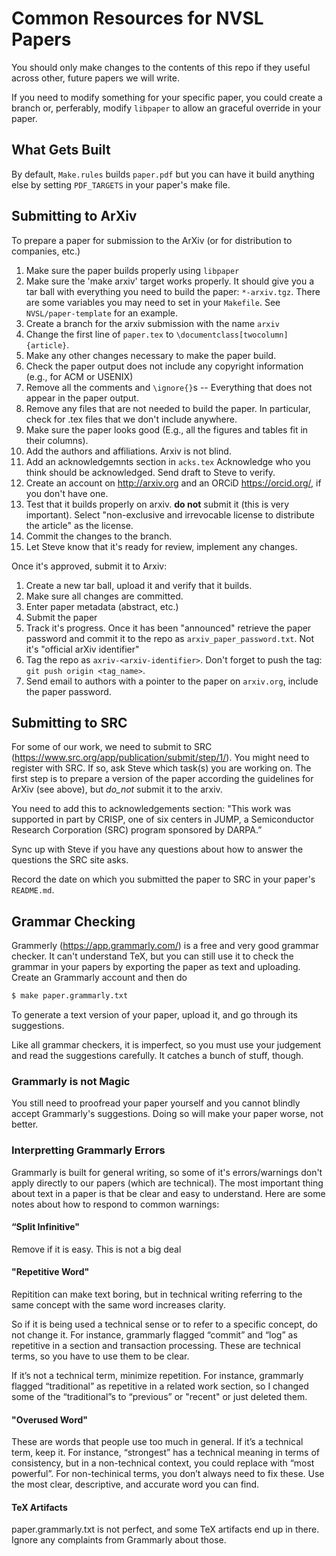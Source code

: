 # Common Resources for NVSL Papers

You should only make changes to the contents of this repo if they useful across other, future papers we will write.

If you need to modify something for your specific paper, you could create a branch or, perferably,  modify `libpaper` to allow an graceful override in your paper.

##  What Gets Built

By default, `Make.rules` builds `paper.pdf` but you can have it build anything else by setting `PDF_TARGETS` in your paper's make file.

## Submitting to ArXiv

To prepare a paper for submission to the ArXiv (or for distribution to companies, etc.)

1. Make sure the paper builds properly using `libpaper`
2. Make sure the 'make arxiv' target works properly. It should give you a tar ball with everything you need to build the paper: `*-arxiv.tgz`. There are some variables you may need to set in your `Makefile`.  See `NVSL/paper-template` for an example.
3. Create a branch for the arxiv submission with the name `arxiv`
4. Change the first line of `paper.tex` to `\documentclass[twocolumn]{article}`.
5. Make any other changes necessary to make the paper build.
6. Check the paper output does not include any copyright information (e.g., for ACM or USENIX)
7. Remove all the comments and `\ignore{}`s -- Everything that does not appear in the paper output.
8. Remove any files that are not needed to build the paper.  In particular, check for .tex files that we don't include anywhere.
8. Make sure the paper looks good (E.g., all the figures and tables fit in their columns).
9. Add the authors and affiliations.  Arxiv is not blind.
11. Add an acknowledgemnts section in `acks.tex`  Acknowledge who you think should be acknowledged.  Send draft to Steve to verify.
10. Create an account on http://arxiv.org and an ORCiD https://orcid.org/, if you don't have one.
11. Test that it builds properly on arxiv. **__do not__** submit it (this is very important).  Select "non-exclusive and irrevocable license to distribute the article" as the license.
11. Commit the changes to the branch.
12. Let Steve know that it's ready for review, implement any changes.

Once it's approved, submit it to Arxiv:

1. Create a new tar ball, upload it and verify that it builds.
2. Make sure all changes are committed.
3. Enter paper metadata (abstract, etc.)
4. Submit the paper
6. Track it's progress. Once it has been "announced" retrieve the paper password and commit it to the repo as `arxiv_paper_password.txt`.  Not it's "official arXiv identifier"
5. Tag the repo as `axriv-<arxiv-identifier>`.  Don't forget to push the tag: `git push origin <tag_name>`.
7. Send email to authors with a pointer to the paper on `arxiv.org`, include the paper password.

## Submitting to SRC

For some of our work, we need to submit to SRC (https://www.src.org/app/publication/submit/step/1/).  You might need to register with SRC.  If so, ask Steve which task(s) you are working on.  The first step is to prepare a version of the paper according the guidelines for ArXiv (see above), but _do_not_ submit it to the arxiv.

You need to add this to acknowledgements section: "This work was supported in part by CRISP, one of six centers in JUMP, a Semiconductor Research Corporation (SRC) program sponsored by DARPA.”

Sync up with Steve if you have any questions about how to answer the questions the SRC site asks.

Record the date on which you submitted the paper to SRC in your paper's `README.md`.

## Grammar Checking

Grammerly (https://app.grammarly.com/) is a free and very good grammar checker.  It can't understand TeX, but you can still use it to check the grammar in your papers by exporting the paper as text and uploading.  Create an Grammarly account and then do 

```sh
$ make paper.grammarly.txt
```

To generate a text version of your paper, upload it, and go through its suggestions.

Like all grammar checkers, it is imperfect, so you must use your judgement and read the suggestions carefully.  It catches a bunch of stuff, though.

### Grammarly is not Magic

You still need to proofread your paper yourself and you cannot blindly accept Grammarly's suggestions.  Doing so will make your paper worse, not better.

### Interpretting Grammarly Errors

Grammarly is built for general writing, so some of it's errors/warnings don't apply directly to our papers (which are technical).  The most important thing about text in a paper is that be clear and easy to understand.  Here are some notes about how to respond to common warnings:

#### “Split Infinitive"
  Remove if it is easy.  This is not a big deal
  
  
#### "Repetitive Word"
Repitition can make text boring, but in technical writing referring to the same concept with the same word increases clarity.

So if it is being used a technical sense or to refer to a specific concept, do not change it.  For instance, grammarly flagged “commit” and “log” as  repetitive in a section and transaction processing.  These are technical terms, so you have to use them to be clear.   

If it’s not a technical term, minimize repetition.  For instance, grammarly flagged “traditional” as repetitive in a related work section, so I changed some of the “traditional”s to “previous” or "recent" or just deleted them.   

#### "Overused Word"

These are words that people use too much in general.  If it’s a technical term, keep it.    For instance, “strongest” has a technical meaning in terms of consistency, but in a non-technical context, you could replace with “most powerful”.   For non-techinical terms, you don’t always need to fix these.  Use the most clear, descriptive, and accurate word you can find.

#### TeX Artifacts
paper.grammarly.txt is not perfect, and some TeX artifacts end up in there.  Ignore any complaints from Grammarly about those.
